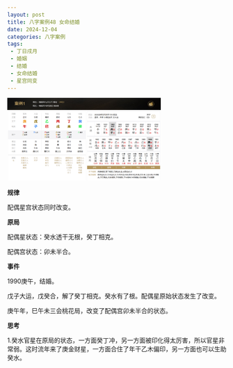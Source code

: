 ```yaml
---
layout: post
title: 八字案例48 女命结婚
date: 2024-12-04
categories: 八字案例
tags:
 - 丁日戌月
 - 婚姻
 - 结婚
 - 女命结婚
 - 星宫同变
---
```


<img src="/images/bazi-example/bazi-example-48.PNG" width="70%">

**规律**

配偶星宫状态同时改变。

**原局**

配偶星状态：癸水透干无根，癸丁相克。

配偶宫状态：卯未半合。

**事件**

1990庚午，结婚。

戊子大运，戊癸合，解了癸丁相克。癸水有了根。配偶星原始状态发生了改变。

庚午年，巳午未三会桃花局，改变了配偶宫卯未半合的状态。

**思考**

1.癸水官星在原局的状态，一方面癸丁冲，另一方面被印化得太厉害，所以官星非常弱。这时流年来了庚金财星，一方面合住了年干乙木偏印，另一方面也可以生助癸水。
